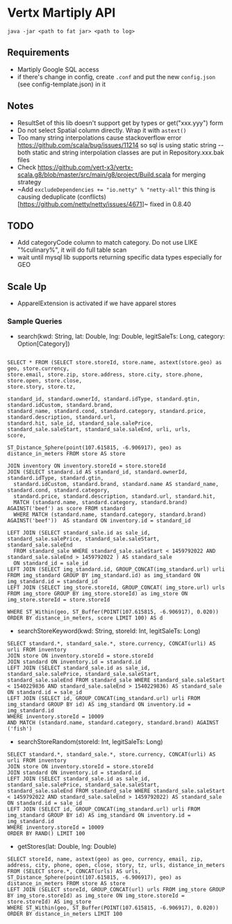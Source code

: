 # Vertx Martiply API

```
java -jar <path to fat jar> <path to log>
```

## Requirements
- Martiply Google SQL access
- if there's change in config, create `.conf` and put the new `config.json` (see config-template.json) in it

## Notes
- ResultSet of this lib doesn't support get by types or get("xxx.yyy") form
- Do not select Spatial column directly. Wrap it with `astext()`
- Too many string interpolations cause stackoverflow error https://github.com/scala/bug/issues/11214 so sql is using static string
-- both static and string interpolation classes are put in Repository.xxx.bak files
- Check https://github.com/vert-x3/vertx-scala.g8/blob/master/src/main/g8/project/Build.scala for merging strategy
- ~Add `excludeDependencies += "io.netty" % "netty-all"` this thing is causing deduplicate (conflicts)[https://github.com/netty/netty/issues/4671]~ fixed in 0.8.40

## TODO
- Add categoryCode column to match category. Do not use LIKE "%culinary%", it will do full table scan
- wait until mysql lib supports returning specific data types especially for GEO

## Scale Up
- ApparelExtension is activated if we have apparel stores


### Sample Queries
- search(kwd: String, lat: Double, lng: Double, legitSaleTs: Long, category: Option[Category])

```

SELECT * FROM (SELECT store.storeId, store.name, astext(store.geo) as geo, store.currency,
store.email, store.zip, store.address, store.city, store.phone, store.open, store.close,
store.story, store.tz,

standard_id, standard.ownerId, standard.idType, standard.gtin, standard.idCustom, standard.brand,
standard_name, standard.cond, standard.category, standard.price, standard.description, standard.url,
standard.hit, sale_id, standard_sale.salePrice, standard_sale.saleStart, standard_sale.saleEnd, urli, urls,
score,

ST_Distance_Sphere(point(107.615815, -6.906917), geo) as distance_in_meters FROM store AS store

JOIN inventory ON inventory.storeId = store.storeId
JOIN (SELECT standard.id AS standard_id, standard.ownerId, standard.idType, standard.gtin,
  standard.idCustom, standard.brand, standard.name AS standard_name, standard.cond, standard.category,
  standard.price, standard.description, standard.url, standard.hit,
  MATCH (standard.name, standard.category, standard.brand) AGAINST('beef') as score FROM standard
  WHERE MATCH (standard.name, standard.category, standard.brand) AGAINST('beef'))  AS standard ON inventory.id = standard_id

LEFT JOIN (SELECT standard_sale.id as sale_id, standard_sale.salePrice, standard_sale.saleStart, standard_sale.saleEnd
  FROM standard_sale WHERE standard_sale.saleStart < 1459792022 AND standard_sale.saleEnd > 1459792022 ) AS standard_sale
  ON standard_id = sale_id
LEFT JOIN (SELECT img_standard.id, GROUP_CONCAT(img_standard.url) urli FROM img_standard GROUP BY img_standard.id) as img_standard ON img_standard.id = standard_id
LEFT JOIN (SELECT img_store.storeId, GROUP_CONCAT( img_store.url) urls FROM img_store GROUP BY img_store.storeId) as img_store ON img_store.storeId = store.storeId

WHERE ST_Within(geo, ST_Buffer(POINT(107.615815, -6.906917), 0.020)) ORDER BY distance_in_meters, score LIMIT 100) AS d
```


- searchStoreKeyword(kwd: String, storeId: Int, legitSaleTs: Long)

```
SELECT standard.*, standard_sale.*, store.currency, CONCAT(urli) AS urli FROM inventory
JOIN store ON inventory.storeId = store.storeId
JOIN standard ON inventory.id = standard.id
LEFT JOIN (SELECT standard_sale.id as sale_id, standard_sale.salePrice, standard_sale.saleStart, standard_sale.saleEnd FROM standard_sale WHERE standard_sale.saleStart < 1540229836 AND standard_sale.saleEnd > 1540229836) AS standard_sale ON standard.id = sale_id
LEFT JOIN (SELECT id, GROUP_CONCAT(img_standard.url) urli FROM img_standard GROUP BY id) AS img_standard ON inventory.id = img_standard.id
WHERE inventory.storeId = 10009
AND MATCH (standard.name, standard.category, standard.brand) AGAINST ('fish')

```

- searchStoreRandom(storeId: Int, legitSaleTs: Long)
```
SELECT standard.*, standard_sale.*, store.currency, CONCAT(urli) AS urli FROM inventory
JOIN store ON inventory.storeId = store.storeId
JOIN standard ON inventory.id = standard.id
LEFT JOIN (SELECT standard_sale.id as sale_id, standard_sale.salePrice, standard_sale.saleStart, standard_sale.saleEnd FROM standard_sale WHERE standard_sale.saleStart < 1459792022 AND standard_sale.saleEnd > 1459792022) AS standard_sale ON standard.id = sale_id
LEFT JOIN (SELECT id, GROUP_CONCAT(img_standard.url) urli FROM img_standard GROUP BY id) AS img_standard ON inventory.id = img_standard.id
WHERE inventory.storeId = 10009
ORDER BY RAND() LIMIT 100
```

- getStores(lat: Double, lng: Double)

```
SELECT storeId, name, astext(geo) as geo, currency, email, zip, address, city, phone, open, close, story, tz, urls, distance_in_meters
FROM (SELECT store.*, CONCAT(urls) AS urls, ST_Distance_Sphere(point(107.615815, -6.906917), geo) as distance_in_meters FROM store AS store
LEFT JOIN (SELECT storeId, GROUP_CONCAT(url) urls FROM img_store GROUP BY img_store.storeId) as img_store ON img_store.storeId = store.storeId) AS img_store
WHERE ST_Within(geo, ST_Buffer(POINT(107.615815, -6.906917), 0.020)) ORDER BY distance_in_meters LIMIT 100

```